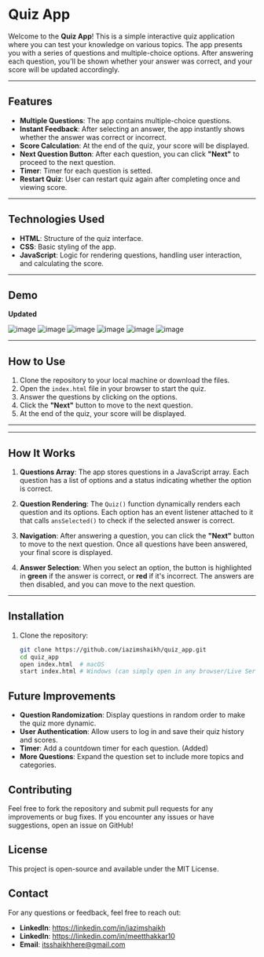 # Quiz App

Welcome to the **Quiz App**! This is a simple interactive quiz application where you can test your knowledge on various topics. The app presents you with a series of questions and multiple-choice options. After answering each question, you'll be shown whether your answer was correct, and your score will be updated accordingly.

---

## Features

- **Multiple Questions**: The app contains multiple-choice questions.
- **Instant Feedback**: After selecting an answer, the app instantly shows whether the answer was correct or incorrect.
- **Score Calculation**: At the end of the quiz, your score will be displayed.
- **Next Question Button**: After each question, you can click **"Next"** to proceed to the next question.
- **Timer**: Timer for each question is setted.
- **Restart Quiz**: User can restart quiz again after completing once and viewing score.

---

## Technologies Used

- **HTML**: Structure of the quiz interface.
- **CSS**: Basic styling of the app.
- **JavaScript**: Logic for rendering questions, handling user interaction, and calculating the score.

---

## Demo
**Updated**

![image](https://github.com/user-attachments/assets/8ab436c8-8f91-4da6-86fe-e7d94b76fc6c)
![image](https://github.com/user-attachments/assets/e805c1f0-1134-484c-9a10-065080377faf)
![image](https://github.com/user-attachments/assets/b291b021-5a2f-46cd-8835-5f3e678325ba)
![image](https://github.com/user-attachments/assets/ba1ce6b3-3248-42e9-a89d-c3e0142d980c)
![image](https://github.com/user-attachments/assets/c81ad8d7-f907-4492-aaf3-51604c51336c)
![image](https://github.com/user-attachments/assets/1bbfb7a6-b289-4441-8dd9-a646bf70adf3)

---

## How to Use

1. Clone the repository to your local machine or download the files.
2. Open the `index.html` file in your browser to start the quiz.
3. Answer the questions by clicking on the options.
4. Click the **"Next"** button to move to the next question.
5. At the end of the quiz, your score will be displayed.

---


---

## How It Works

1. **Questions Array**: The app stores questions in a JavaScript array. Each question has a list of options and a status indicating whether the option is correct.
   
2. **Question Rendering**: The `Quiz()` function dynamically renders each question and its options. Each option has an event listener attached to it that calls `ansSelected()` to check if the selected answer is correct.

3. **Navigation**: After answering a question, you can click the **"Next"** button to move to the next question. Once all questions have been answered, your final score is displayed.

4. **Answer Selection**: When you select an option, the button is highlighted in **green** if the answer is correct, or **red** if it's incorrect. The answers are then disabled, and you can move to the next question.

---

## Installation

1. Clone the repository:
   ```bash
   git clone https://github.com/iazimshaikh/quiz_app.git
   cd quiz_app
   open index.html  # macOS
   start index.html # Windows (can simply open in any browser/Live Server)

## Future Improvements
- **Question Randomization**: Display questions in random order to make the quiz more dynamic.
- **User Authentication**: Allow users to log in and save their quiz history and scores.
- **Timer**: Add a countdown timer for each question. (Added)
- **More Questions**: Expand the question set to include more topics and categories.

## Contributing
Feel free to fork the repository and submit pull requests for any improvements or bug fixes. If you encounter any issues or have suggestions, open an issue on GitHub!

## License
This project is open-source and available under the MIT License.

## Contact
For any questions or feedback, feel free to reach out:

- **LinkedIn**: https://linkedin.com/in/iazimshaikh
- **LinkedIn**: https://linkedin.com/in/meetthakkar10
- **Email**: itsshaikhhere@gmail.com
